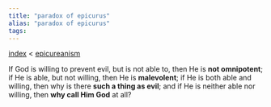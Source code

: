 ```yaml
---
title: "paradox of epicurus"
alias: "paradox of epicurus"
tags: 
---
```


[index](_index.md) < [epicureanism](epicureanism.md)

If God is willing to prevent evil, but is not able to, then He is **not omnipotent**; if He is able, but not willing, then He is **malevolent**; if He is both able and willing, then why is there **such a thing as evil**; and if He is neither able nor willing, then **why call Him God** at all?